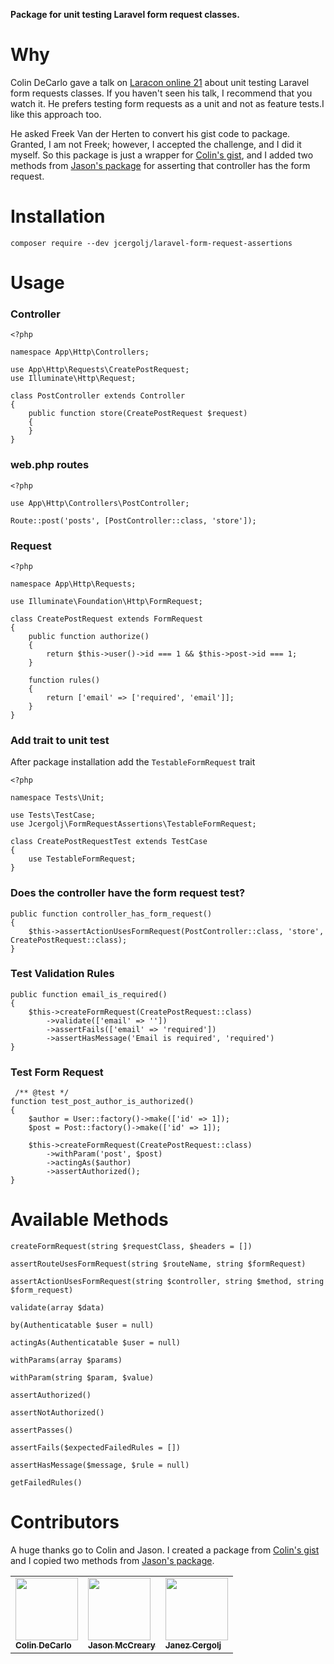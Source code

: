 **Package for unit testing Laravel form request classes.**

# Why
Colin DeCarlo gave a talk on [Laracon online 21](https://laracon.net/) about unit testing Laravel form requests classes. If you haven't seen his talk, I recommend that you watch it.
He prefers testing form requests as a unit and not as feature tests.I like this approach too.

He asked Freek Van der Herten to convert his gist code to package. Granted, I am not Freek; however, I accepted the challenge, and I did it myself. So this package is just a wrapper for [Colin's gist](https://gist.github.com/colindecarlo/9ba9bd6524127fee7580ae66c6d4709d), and I added two methods from [Jason's package](https://github.com/jasonmccreary/laravel-test-assertions) for asserting that controller has the form request.

# Installation
`composer require --dev jcergolj/laravel-form-request-assertions`

# Usage
### Controller
```
<?php

namespace App\Http\Controllers;

use App\Http\Requests\CreatePostRequest;
use Illuminate\Http\Request;

class PostController extends Controller
{
    public function store(CreatePostRequest $request)
    {
    }
}

```

### web.php routes
```
<?php

use App\Http\Controllers\PostController;

Route::post('posts', [PostController::class, 'store']);
```

### Request
```
<?php

namespace App\Http\Requests;

use Illuminate\Foundation\Http\FormRequest;

class CreatePostRequest extends FormRequest
{
    public function authorize()
    {
	    return $this->user()->id === 1 && $this->post->id === 1;
    }

    function rules()
    {
        return ['email' => ['required', 'email']];
    }
}

```

### Add trait to unit test
After package installation add the `TestableFormRequest` trait
```
<?php

namespace Tests\Unit;

use Tests\TestCase;
use Jcergolj\FormRequestAssertions\TestableFormRequest;

class CreatePostRequestTest extends TestCase
{
    use TestableFormRequest;
}

```

### Does the controller have the form request test?
```
public function controller_has_form_request()
{
    $this->assertActionUsesFormRequest(PostController::class, 'store', CreatePostRequest::class);
}
```

### Test Validation Rules
```
public function email_is_required()
{
    $this->createFormRequest(CreatePostRequest::class)
        ->validate(['email' => ''])
        ->assertFails(['email' => 'required'])
	    ->assertHasMessage('Email is required', 'required')
}
```

### Test Form Request
```
 /** @test */
function test_post_author_is_authorized()
{
    $author = User::factory()->make(['id' => 1]);
    $post = Post::factory()->make(['id' => 1]);

    $this->createFormRequest(CreatePostRequest::class)
        ->withParam('post', $post)
        ->actingAs($author)
        ->assertAuthorized();
}
```


# Available Methods
```
createFormRequest(string $requestClass, $headers = [])
```

```
assertRouteUsesFormRequest(string $routeName, string $formRequest)
```

```
assertActionUsesFormRequest(string $controller, string $method, string $form_request)
```

```
validate(array $data)
```

```
by(Authenticatable $user = null)
```

```
actingAs(Authenticatable $user = null)
```

```
withParams(array $params)
```

```
withParam(string $param, $value)
```

```
assertAuthorized()
```

```
assertNotAuthorized()
```

```
assertPasses()
```

```
assertFails($expectedFailedRules = [])
```

```
assertHasMessage($message, $rule = null)
```

```
getFailedRules()
```

# Contributors
A huge thanks go to Colin and Jason. I created a package from [Colin's gist](https://gist.github.com/colindecarlo/9ba9bd6524127fee7580ae66c6d4709d) and I copied two methods from [Jason's package](https://github.com/jasonmccreary/laravel-test-assertions).
<table>
<tr>
<td>
<a href="https://gist.github.com/colindecarlo">
<img src="https://avatars.githubusercontent.com/u/682860?v=4" width="100px">
<br />
<sub>
<b>Colin DeCarlo</b>
</sub>
</a>
</td>
<td>
<a href="https://github.com/jasonmccreary">
<img src="https://avatars.githubusercontent.com/u/161071?v=4" width="100px">
<br />
<sub>
<b>Jason McCreary</b>
</sub>
</a>
</td>
<td>
<a href="https://github.com/jcergolj">
<img src="https://avatars0.githubusercontent.com/u/6940394?s=460&amp;u=b4eaa035a3526a442d7d09dbf4d9d3ca63bfc1a5&amp;v=4" width="100px">
<br />
<sub>
<b>Janez Cergolj</b>
</sub>
</a>
</td>
</tr>
</table>
